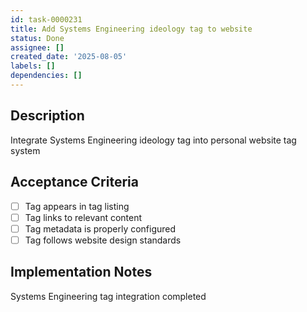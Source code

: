 ```yaml
---
id: task-0000231
title: Add Systems Engineering ideology tag to website
status: Done
assignee: []
created_date: '2025-08-05'
labels: []
dependencies: []
---
```


## Description

Integrate Systems Engineering ideology tag into personal website tag system

## Acceptance Criteria

- [ ] Tag appears in tag listing
- [ ] Tag links to relevant content
- [ ] Tag metadata is properly configured
- [ ] Tag follows website design standards

## Implementation Notes

Systems Engineering tag integration completed
